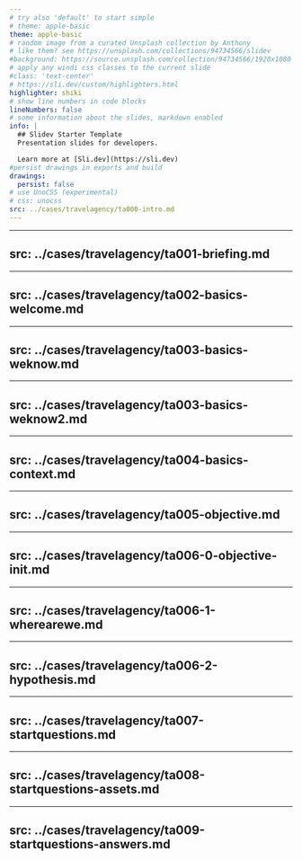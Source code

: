 ```yaml
---
# try also 'default' to start simple
# theme: apple-basic
theme: apple-basic
# random image from a curated Unsplash collection by Anthony
# like them? see https://unsplash.com/collections/94734566/slidev
#background: https://source.unsplash.com/collection/94734566/1920x1080
# apply any windi css classes to the current slide
#class: 'text-center'
# https://sli.dev/custom/highlighters.html
highlighter: shiki
# show line numbers in code blocks
lineNumbers: false
# some information about the slides, markdown enabled
info: |
  ## Slidev Starter Template
  Presentation slides for developers.

  Learn more at [Sli.dev](https://sli.dev)
#persist drawings in exports and build
drawings:
  persist: false
# use UnoCSS (experimental)
# css: unocss
src: ../cases/travelagency/ta000-intro.md
---
```

---
src: ../cases/travelagency/ta001-briefing.md
---
---
src: ../cases/travelagency/ta002-basics-welcome.md
---
---
src: ../cases/travelagency/ta003-basics-weknow.md
---
---
src: ../cases/travelagency/ta003-basics-weknow2.md
---
---
src: ../cases/travelagency/ta004-basics-context.md
---
---
src: ../cases/travelagency/ta005-objective.md
---
---
src: ../cases/travelagency/ta006-0-objective-init.md
---
---
src: ../cases/travelagency/ta006-1-wherearewe.md
---
---
src: ../cases/travelagency/ta006-2-hypothesis.md
---
---
src: ../cases/travelagency/ta007-startquestions.md
---
---
src: ../cases/travelagency/ta008-startquestions-assets.md
---
---
src: ../cases/travelagency/ta009-startquestions-answers.md
---


